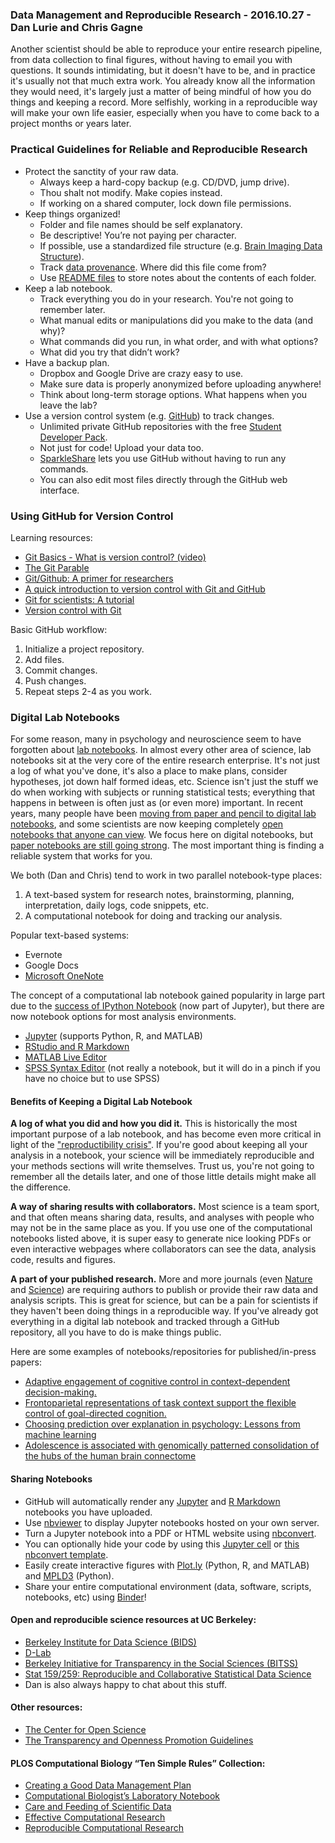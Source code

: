 ### Data Management and Reproducible Research - 2016.10.27 - Dan Lurie and Chris Gagne

Another scientist should be able to reproduce your entire research pipeline, from data collection to final figures, without having to email you with questions. It sounds intimidating, but it doesn't have to be, and in practice it's usually not that much extra work. You already know all the information they would need, it's largely just a matter of being mindful of how you do things and keeping a record. More selfishly, working in a reproducible way will make your own life easier, especially when you have to come back to a project months or years later.

### Practical Guidelines for Reliable and Reproducible Research
- Protect the sanctity of your raw data.
	- Always keep a hard-copy backup (e.g. CD/DVD, jump drive).
	- Thou shalt not modify. Make copies instead.
	- If working on a shared computer, lock down file permissions.
- Keep things organized!
	- Folder and file names should be self explanatory.
	- Be descriptive! You’re not paying per character.
	- If possible, use a standardized file structure (e.g. [Brain Imaging Data Structure](http://bids.neuroimaging.io/)).
	- Track [data provenance](https://en.wikipedia.org/wiki/Provenance#Data_provenance). Where did this file come from?
	- Use [README files](https://en.wikipedia.org/wiki/README) to store notes about the contents of each folder.
- Keep a lab notebook.
	- Track everything you do in your research. You're not going to remember later.
	- What manual edits or manipulations did you make to the data (and why)?
	- What commands did you run, in what order, and with what options?
	- What did you try that didn’t work?
- Have a backup plan.
	- Dropbox and Google Drive are crazy easy to use.
	- Make sure data is properly anonymized before uploading anywhere!
	- Think about long-term storage options. What happens when you leave the lab?
- Use a version control system (e.g. [GitHub](https://github.com/)) to track changes.
	- Unlimited private GitHub repositories with the free [Student Developer Pack](https://education.github.com/pack).
	- Not just for code! Upload your data too.
	- [SparkleShare](https://www.sparkleshare.org/) lets you use GitHub without having to run any commands.
	- You can also edit most files directly through the GitHub web interface.

### Using GitHub for Version Control

Learning resources:
- [Git Basics - What is version control? (video)](https://git-scm.com/video/what-is-version-control)
- [The Git Parable](https://practical-neuroimaging.github.io/git_parable.html)
- [Git/Github: A primer for researchers](https://datapub.cdlib.org/2014/05/05/github-a-primer-for-researchers/)
- [A quick introduction to version control with Git and GitHub](https://www.authorea.com/users/5990/articles/17489/_show_article)
- [Git for scientists: A tutorial](http://nyuccl.org/pages/gittutorial/)
- [Version control with Git](http://swcarpentry.github.io/git-novice/)

Basic GitHub workflow:

1. Initialize a project repository.
2. Add files.
3. Commit changes.
4. Push changes.
5. Repeat steps 2-4 as you work.

### Digital Lab Notebooks

For some reason, many in psychology and neuroscience seem to have forgotten about [lab notebooks](https://en.wikipedia.org/wiki/Lab_notebook). In almost every other area of science, lab notebooks sit at the very core of the entire research enterprise. It's not just a log of what you've done, it's also a place to make plans, consider hypotheses, jot down half formed ideas, etc. Science isn't just the stuff we do when working with subjects or running statistical tests; everything that happens in between is often just as (or even more) important. In recent years, many people have been [moving from paper and pencil to digital lab notebooks](http://www.nature.com/naturejobs/science/articles/10.1038/nj7493-523a), and some scientists are now keeping completely [open notebooks that anyone can view](http://onsnetwork.org/what-is-open-notebook-science/). We focus here on digital notebooks, but [paper notebooks are still going strong](https://www.protocols.io/groups/protocolsio/news/few-are-using-electronic-lab-notebooks-and-thats-great). The most important thing is finding a reliable system that works for you. 

We both (Dan and Chris) tend to work in two parallel notebook-type places:

1. A text-based system for research notes, brainstorming, planning, interpretation, daily logs, code snippets, etc. 
2. A computational notebook for doing and tracking our analysis.

Popular text-based systems:
- Evernote
- Google Docs
- [Microsoft OneNote](https://www.onenote.com/)

The concept of a computational lab notebook gained popularity in large part due to the [success of IPython Notebook](http://blog.fperez.org/2012/01/ipython-notebook-historical.html) (now part of Jupyter), but there are now notebook options for most analysis environments.
- [Jupyter](http://jupyter.org/) (supports Python, R, and MATLAB)
- [RStudio and R Markdown](http://rmarkdown.rstudio.com/)
- [MATLAB Live Editor](https://www.mathworks.com/products/matlab/live-editor/)
- [SPSS Syntax Editor](http://williammurrah.com/reproducible-research-and-statistical-analyses/) (not really a notebook, but it will do in a pinch if you have no choice but to use SPSS)

#### Benefits of Keeping a Digital Lab Notebook

**A log of what you did and how you did it.**
This is historically the most important purpose of a lab notebook, and has become even more critical in light of the ["reproductibility crisis"](http://www.nature.com/news/reproducibility-1.17552). If you're good about keeping all your analysis in a notebook, your science will be immediately reproducible and your methods sections will write themselves. Trust us, you're not going to remember all the details later, and one of those little details might make all the difference. 

**A way of sharing results with collaborators.**
Most science is a team sport, and that often means sharing data, results, and analyses with people who may not be in the same place as you. If you use one of the computational notebooks listed above, it is super easy to generate nice looking PDFs or even interactive webpages where collaborators can see the data, analysis code, results and figures.

**A part of your published research.**
More and more journals (even [Nature](http://www.nature.com/authors/policies/availability.html) and [Science](http://www.sciencemag.org/authors/science-editorial-policies)) are requiring authors to publish or provide their raw data and analysis scripts. This is great for science, but can be a pain for scientists if they haven't been doing things in a reproducible way. If you've already got everything in a digital lab notebook and tracked through a GitHub repository, all you have to do is make things public.  

Here are some examples of notebooks/repositories for published/in-press papers:
- [Adaptive engagement of cognitive control in context-dependent decision-making.](https://github.com/mwaskom/Waskom_CerebCortex_InPress)
- [Frontoparietal representations of task context support the flexible control of goal-directed cognition.](https://github.com/mwaskom/Waskom_JNeurosci_2014)
- [Choosing prediction over explanation in psychology: Lessons from machine learning](https://github.com/tyarkoni/PPS2016)
- [Adolescence is associated with genomically patterned consolidation of the hubs of the human brain connectome](https://github.com/KirstieJane/NSPN_WhitakerVertes_PNAS2016)


#### Sharing Notebooks
- GitHub will automatically render any [Jupyter](http://blog.jupyter.org/2015/05/07/rendering-notebooks-on-github/) and [R Markdown](http://rmarkdown.rstudio.com/github_document_format.html) notebooks you have uploaded.
- Use [nbviewer](https://nbviewer.jupyter.org/) to display Jupyter notebooks hosted on your own server.
- Turn a Jupyter notebook into a PDF or HTML website using [nbconvert](https://github.com/jupyter/nbconvert).
- You can optionally hide your code by using this [Jupyter cell](https://github.com/danlurie/quack/blob/master/jupyter_cell_for_code_folding) or [this nbconvert template](https://github.com/danlurie/quack/blob/master/custom.tplx).
- Easily create interactive figures with [Plot.ly](https://plot.ly/) (Python, R, and MATLAB) and [MPLD3](http://mpld3.github.io/) (Python).
- Share your entire computational environment (data, software, scripts, notebooks, etc) using [Binder](http://mybinder.org/)! 

#### Open and reproducible science resources at UC Berkeley:
- [Berkeley Institute for Data Science (BIDS)](http://www.bids.berkeley.edu)
- [D-Lab](http://dlab.berkeley.edu/)
- [Berkeley Initiative for Transparency in the Social Sciences (BITSS)](http://www.bitss.org/)
- [Stat 159/259: Reproducible and Collaborative Statistical Data Science](http://www.jarrodmillman.com/stat159-fall2015/)
- Dan is also always happy to chat about this stuff.

#### Other resources:
- [The Center for Open Science](https://cos.io/)
- [The Transparency and Openness Promotion Guidelines](https://cos.io/top/)

#### PLOS Computational Biology “Ten Simple Rules” Collection:
- [Creating a Good Data Management Plan](http://journals.plos.org/ploscompbiol/article?id=10.1371/journal.pcbi.1004525)
- [Computational Biologist’s Laboratory Notebook](http://journals.plos.org/ploscompbiol/article?id=10.1371/journal.pcbi.1004385)
- [Care and Feeding of Scientific Data](http://journals.plos.org/ploscompbiol/article?id=10.1371/journal.pcbi.1003542)
- [Effective Computational Research](http://journals.plos.org/ploscompbiol/article?id=10.1371/journal.pcbi.1003506)
- [Reproducible Computational Research](http://journals.plos.org/ploscompbiol/article?id=10.1371/journal.pcbi.1003285)
